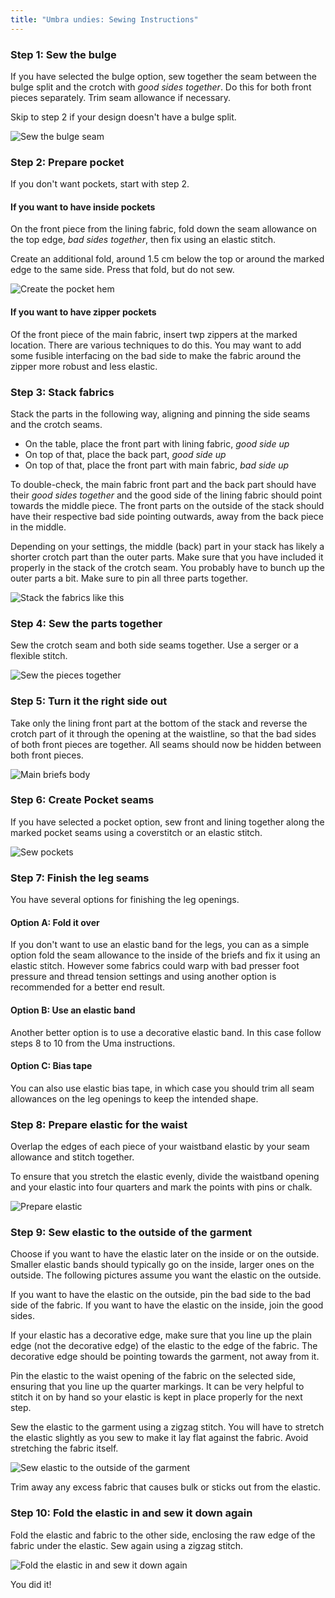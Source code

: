 ```yaml
---
title: "Umbra undies: Sewing Instructions"
---
```


### Step 1: Sew the bulge

If you have selected the bulge option, sew together the seam between the bulge split and the crotch with _good sides together_. Do this for both front pieces separately. Trim seam allowance if necessary.

Skip to step 2 if your design doesn't have a bulge split.

![Sew the bulge seam](step01.svg)

### Step 2: Prepare pocket

If you don't want pockets, start with step 2.

#### If you want to have inside pockets

On the front piece from the lining fabric, fold down the seam allowance on the top edge, _bad sides together_, then fix using an elastic stitch.

Create an additional fold, around 1.5 cm below the top or around the marked edge to the same side. Press that fold, but do not sew. 

![Create the pocket hem](step02.svg)

#### If you want to have zipper pockets

Of the front piece of the main fabric, insert twp zippers at the marked location. 
There are various techniques to do this. You may want to add some fusible interfacing on the bad side to make the fabric around the zipper more robust and less elastic.

### Step 3: Stack fabrics

Stack the parts in the following way, aligning and pinning the side seams and the crotch seams.

* On the table, place the front part with lining fabric, _good side up_
* On top of that, place the back part, _good side up_
* On top of that, place the front part with main fabric, _bad side up_

To double-check, the main fabric front part and the back part should have their _good sides together_ and the good side of the lining fabric should point towards the middle piece. The front parts on the outside of the stack should have their respective bad side pointing outwards, away from the back piece in the middle. 

Depending on your settings, the middle (back) part in your stack has likely a shorter crotch part than the outer parts. Make sure that you have included it properly in the stack of the crotch seam. You probably have to bunch up the outer parts a bit. Make sure to pin all three parts together.

![Stack the fabrics like this](step03.svg)

### Step 4: Sew the parts together

Sew the crotch seam and both side seams together. Use a serger or a flexible stitch.

![Sew the pieces together](step04.svg)

### Step 5: Turn it the right side out

Take only the lining front part at the bottom of the stack and reverse the crotch part of it through the opening at the waistline, so that the bad sides of both front pieces are together. All seams should now be hidden between both front pieces.

![Main briefs body](step05.svg)

### Step 6: Create Pocket seams

If you have selected a pocket option, sew front and lining together along the marked pocket seams using a coverstitch or an elastic stitch.

![Sew pockets](step06.svg)

### Step 7: Finish the leg seams

You have several options for finishing the leg openings. 

#### Option A: Fold it over

If you don't want to use an elastic band for the legs, you can as a simple option fold the seam allowance to the inside of the briefs and fix it using an elastic stitch. However some fabrics could warp with bad presser foot pressure and thread tension settings and using another option is recommended for a better end result.

#### Option B: Use an elastic band

Another better option is to use a decorative elastic band. In this case follow steps 8 to 10 from the Uma instructions.

#### Option C: Bias tape 

You can also use elastic bias tape, in which case you should trim all seam allowances on the leg openings to keep the intended shape.

### Step 8: Prepare elastic for the waist

Overlap the edges of each piece of your waistband elastic by your seam allowance and stitch together.

To ensure that you stretch the elastic evenly, divide the waistband opening and your elastic into four quarters and mark the points with pins or chalk.

![Prepare elastic](step08.svg)

### Step 9: Sew elastic to the outside of the garment

Choose if you want to have the elastic later on the inside or on the outside. Smaller elastic bands should typically go on the inside, larger ones on the outside. The following pictures assume you want the elastic on the outside.

If you want to have the elastic on the outside, pin the bad side to the bad side of the fabric. If you want to have the elastic on the inside, join the good sides.

If your elastic has a decorative edge, make sure that you line up the plain edge (not the decorative edge) of the elastic to the edge of the fabric. The decorative edge should be pointing towards the garment, not away from it.

Pin the elastic to the waist opening of the fabric on the selected side, ensuring that you line up the quarter markings. It can be very helpful to stitch it on by hand so your elastic is kept in place properly for the next step.

Sew the elastic to the garment using a zigzag stitch. You will have to stretch the elastic slightly as you sew to make it lay flat against the fabric. Avoid stretching the fabric itself.

![Sew elastic to the outside of the garment](step09.svg)

Trim away any excess fabric that causes bulk or sticks out from the elastic.

### Step 10: Fold the elastic in and sew it down again

Fold the elastic and fabric to the other side, enclosing the raw edge of the fabric under the elastic. Sew again using a zigzag stitch.

![Fold the elastic in and sew it down again](step10.svg)

You did it!
